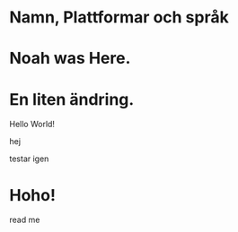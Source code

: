 # Namn, Plattformar och språk

# Noah was Here.

# En liten ändring.

Hello World!

hej

testar igen

# Hoho!

read me



